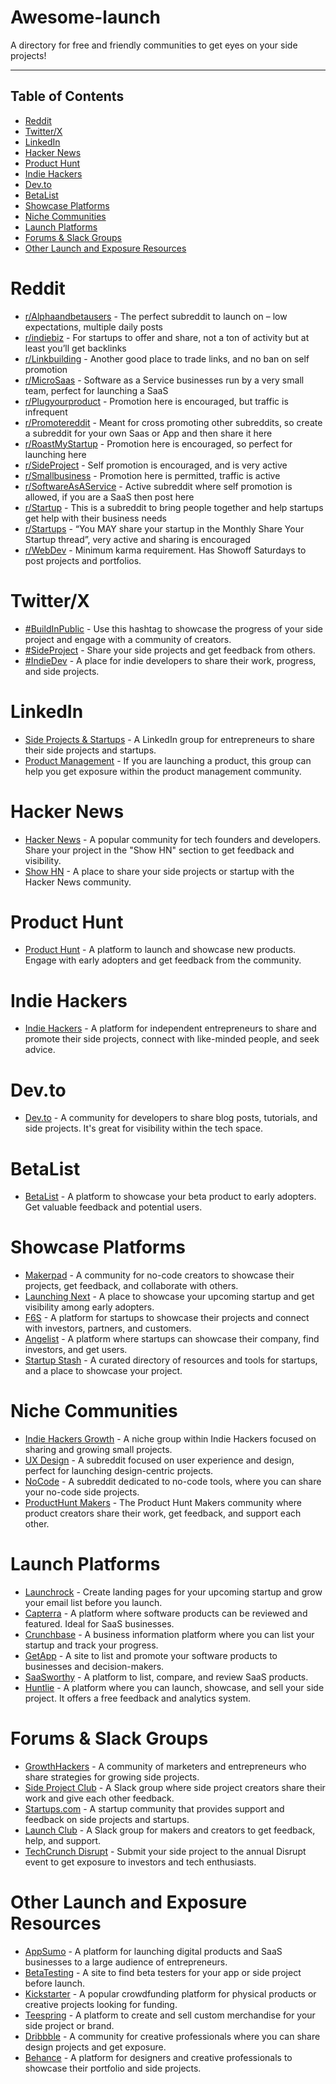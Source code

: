 # Awesome-launch

A directory for free and friendly communities to get eyes on your side projects!

--------------------

## Table of Contents  

- [Reddit](#reddit)  
- [Twitter/X](#twitterx)  
- [LinkedIn](#linkedin)  
- [Hacker News](#hacker-news)  
- [Product Hunt](#product-hunt)  
- [Indie Hackers](#indie-hackers)  
- [Dev.to](#devto)  
- [BetaList](#betalist)  
- [Showcase Platforms](#showcase-platforms)  
- [Niche Communities](#niche-communities)  
- [Launch Platforms](#launch-platforms)  
- [Forums & Slack Groups](#forums--slack-groups)  
- [Other Launch and Exposure Resources](#other-launch-and-exposure-resources)  

# Reddit
* [r/Alphaandbetausers](https://www.reddit.com/r/Alphaandbetausers) - The perfect subreddit to launch on – low expectations, multiple daily posts
* [r/indiebiz](https://www.reddit.com/r/indiebiz) - For startups to offer and share, not a ton of activity but at least you’ll get backlinks
* [r/Linkbuilding](https://www.reddit.com/r/Linkbuilding) - Another good place to trade links, and no ban on self promotion
* [r/MicroSaas](https://www.reddit.com/r/MicroSaas) - Software as a Service businesses run by a very small team, perfect for launching a SaaS
* [r/Plugyourproduct](https://www.reddit.com/r/Plugyourproduct) - Promotion here is encouraged, but traffic is infrequent
* [r/Promotereddit](https://www.reddit.com/r/Promotereddit) - Meant for cross promoting other subreddits, so create a subreddit for your own Saas or App and then share it here
* [r/RoastMyStartup](https://www.reddit.com/r/RoastMyStartup) - Promotion here is encouraged, so perfect for launching here
* [r/SideProject](https://www.reddit.com/r/SideProject) - Self promotion is encouraged, and is very active
* [r/Smallbusiness](https://www.reddit.com/r/Smallbusiness) - Promotion here is permitted, traffic is active
* [r/SoftwareAsAService](https://www.reddit.com/r/SoftwareAsAService) - Active subreddit where self promotion is allowed, if you are a SaaS then post here
* [r/Startup](https://www.reddit.com/r/Startup) - This is a subreddit to bring people together and help startups get help with their business needs
* [r/Startups](https://www.reddit.com/r/Startups) - “You MAY share your startup in the Monthly Share Your Startup thread”, very active and sharing is encouraged
* [r/WebDev](https://www.reddit.com/r/WebDev) - Minimum karma requirement. Has Showoff Saturdays to post projects and portfolios.
  
# Twitter/X
* [#BuildInPublic](https://twitter.com/hashtag/buildinpublic) - Use this hashtag to showcase the progress of your side project and engage with a community of creators.
* [#SideProject](https://twitter.com/hashtag/sideproject) - Share your side projects and get feedback from others.
* [#IndieDev](https://twitter.com/hashtag/IndieDev) - A place for indie developers to share their work, progress, and side projects.

# LinkedIn
* [Side Projects & Startups](https://www.linkedin.com/groups/11908947/) - A LinkedIn group for entrepreneurs to share their side projects and startups.
* [Product Management](https://www.linkedin.com/groups/1965894/) - If you are launching a product, this group can help you get exposure within the product management community.

# Hacker News
* [Hacker News](https://news.ycombinator.com/) - A popular community for tech founders and developers. Share your project in the "Show HN" section to get feedback and visibility.
* [Show HN](https://news.ycombinator.com/show) - A place to share your side projects or startup with the Hacker News community.

# Product Hunt
* [Product Hunt](https://www.producthunt.com/) - A platform to launch and showcase new products. Engage with early adopters and get feedback from the community.

# Indie Hackers
* [Indie Hackers](https://www.indiehackers.com/) - A platform for independent entrepreneurs to share and promote their side projects, connect with like-minded people, and seek advice.

# Dev.to
* [Dev.to](https://dev.to/) - A community for developers to share blog posts, tutorials, and side projects. It's great for visibility within the tech space.

# BetaList
* [BetaList](https://betalist.com/) - A platform to showcase your beta product to early adopters. Get valuable feedback and potential users.

# Showcase Platforms
* [Makerpad](https://www.makerpad.co/) - A community for no-code creators to showcase their projects, get feedback, and collaborate with others.
* [Launching Next](https://www.launchingnext.com/) - A place to showcase your upcoming startup and get visibility among early adopters.
* [F6S](https://www.f6s.com/) - A platform for startups to showcase their projects and connect with investors, partners, and customers.
* [Angelist](https://angel.co/) - A platform where startups can showcase their company, find investors, and get users.
* [Startup Stash](https://startupstash.com/) - A curated directory of resources and tools for startups, and a place to showcase your project.

# Niche Communities
* [Indie Hackers Growth](https://www.indiehackers.com/growth) - A niche group within Indie Hackers focused on sharing and growing small projects.
* [UX Design](https://www.reddit.com/r/UXDesign/) - A subreddit focused on user experience and design, perfect for launching design-centric projects.
* [NoCode](https://www.reddit.com/r/NoCode/) - A subreddit dedicated to no-code tools, where you can share your no-code side projects.
* [ProductHunt Makers](https://www.producthunt.com/makers) - The Product Hunt Makers community where product creators share their work, get feedback, and support each other.

# Launch Platforms
* [Launchrock](https://www.launchrock.com/) - Create landing pages for your upcoming startup and grow your email list before you launch.
* [Capterra](https://www.capterra.com/) - A platform where software products can be reviewed and featured. Ideal for SaaS businesses.
* [Crunchbase](https://www.crunchbase.com/) - A business information platform where you can list your startup and track your progress.
* [GetApp](https://www.getapp.com/) - A site to list and promote your software products to businesses and decision-makers.
* [SaaSworthy](https://www.saasworthy.com/) - A platform to list, compare, and review SaaS products.
* [Huntlie](https://huntlie.com) - A platform where you can launch, showcase, and sell your side project. It offers a free feedback and analytics system.

# Forums & Slack Groups
* [GrowthHackers](https://growthhackers.com/) - A community of marketers and entrepreneurs who share strategies for growing side projects.
* [Side Project Club](https://www.sideprojectclub.com/) - A Slack group where side project creators share their work and give each other feedback.
* [Startups.com](https://www.startups.com/community) - A startup community that provides support and feedback on side projects and startups.
* [Launch Club](https://www.launchclub.io/) - A Slack group for makers and creators to get feedback, help, and support.
* [TechCrunch Disrupt](https://techcrunch.com/events/disrupt/) - Submit your side project to the annual Disrupt event to get exposure to investors and tech enthusiasts.

# Other Launch and Exposure Resources
* [AppSumo](https://appsumo.com/) - A platform for launching digital products and SaaS businesses to a large audience of entrepreneurs.
* [BetaTesting](https://www.betatesting.com/) - A site to find beta testers for your app or side project before launch.
* [Kickstarter](https://www.kickstarter.com/) - A popular crowdfunding platform for physical products or creative projects looking for funding.
* [Teespring](https://www.teespring.com/) - A platform to create and sell custom merchandise for your side project or brand.
* [Dribbble](https://dribbble.com/) - A community for creative professionals where you can share design projects and get exposure.
* [Behance](https://www.behance.net/) - A platform for designers and creative professionals to showcase their portfolio and side projects.

